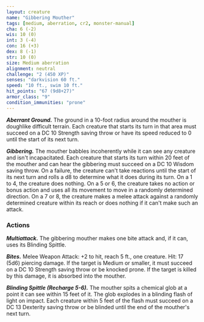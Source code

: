 ```yaml
---
layout: creature
name: "Gibbering Mouther"
tags: [medium, aberration, cr2, monster-manual]
cha: 6 (-2)
wis: 10 (0)
int: 3 (-4)
con: 16 (+3)
dex: 8 (-1)
str: 10 (0)
size: Medium aberration
alignment: neutral
challenge: "2 (450 XP)"
senses: "darkvision 60 ft."
speed: "10 ft., swim 10 ft."
hit_points: "67 (9d8+27)"
armor_class: "9"
condition_immunities: "prone"
---
```


***Aberrant Ground.*** The ground in a 10-foot radius around the mouther is doughlike difficult terrain. Each creature that starts its turn in that area must succeed on a DC 10 Strength saving throw or have its speed reduced to 0 until the start of its next turn.

***Gibbering.*** The mouther babbles incoherently while it can see any creature and isn't incapacitated. Each creature that starts its turn within 20 feet of the mouther and can hear the gibbering must succeed on a DC 10 Wisdom saving throw. On a failure, the creature can't take reactions until the start of its next turn and rolls a d8 to determine what it does during its turn. On a 1 to 4, the creature does nothing. On a 5 or 6, the creature takes no action or bonus action and uses all its movement to move in a randomly determined direction. On a 7 or 8, the creature makes a melee attack against a randomly determined creature within its reach or does nothing if it can't make such an attack.

### Actions

***Multiattack.*** The gibbering mouther makes one bite attack and, if it can, uses its Blinding Spittle.

***Bites.*** Melee Weapon Attack: +2 to hit, reach 5 ft., one creature. Hit: 17 (5d6) piercing damage. If the target is Medium or smaller, it must succeed on a DC 10 Strength saving throw or be knocked prone. If the target is killed by this damage, it is absorbed into the mouther.

***Blinding Spittle (Recharge 5-6).*** The mouther spits a chemical glob at a point it can see within 15 feet of it. The glob explodes in a blinding flash of light on impact. Each creature within 5 feet of the flash must succeed on a DC 13 Dexterity saving throw or be blinded until the end of the mouther's next turn.